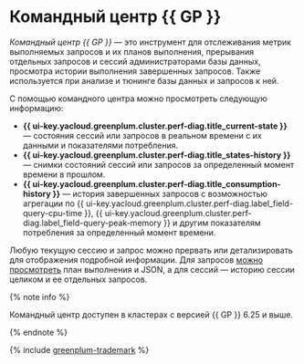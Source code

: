 # Командный центр {{ GP }}

_Командный центр {{ GP }}_ — это инструмент для отслеживания метрик выполняемых запросов и их планов выполнения, прерывания отдельных запросов и сессий администраторами базы данных, просмотра истории выполнения завершенных запросов. Также используется при анализе и тюнинге базы данных и запросов к ней.

С помощью командного центра можно просмотреть следующую информацию:

* **{{ ui-key.yacloud.greenplum.cluster.perf-diag.title_current-state }}** — состояния сессий или запросов в реальном времени с их данными и показателями потребления.
* **{{ ui-key.yacloud.greenplum.cluster.perf-diag.title_states-history }}** — снимки состояний сессий или запросов за определенный момент времени в прошлом.
* **{{ ui-key.yacloud.greenplum.cluster.perf-diag.title_consumption-history }}** — история завершенных запросов с возможностью агрегации по {{ ui-key.yacloud.greenplum.cluster.perf-diag.label_field-query-cpu-time }}, {{ ui-key.yacloud.greenplum.cluster.perf-diag.label_field-query-peak-memory }} и другим показателям потребления за определенный момент времени.

Любую текущую сессию и запрос можно прервать или детализировать для отображения подробной информации. Для запросов [можно просмотреть](../operations/command-center.md) план выполнения и JSON, а для сессий — историю сессии целиком и ее отдельных запросов.

{% note info %}

Командный центр доступен в кластерах с версией {{ GP }} 6.25 и выше.

{% endnote %}

{% include [greenplum-trademark](../../_includes/mdb/mgp/trademark.md) %}
